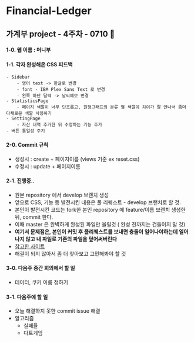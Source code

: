 # Financial-Ledger

## 가계부 project - 4주차 - 0710 🎈
#### 1-0.  웹 이름 : 머니부
#### 1-1. 각자 완성해온 CSS 피드백 
```
- Sidebar 
	- 영어 text -> 한글로 변경
	- font - IBM Plex Sans Text 로 변경
	- 왼쪽 하단 달력 -> 날씨예보 변경
- StatisticsPage 
	- 페이지 색깔이 너무 단조롭고, 원형그래프의 분류 별 색깔이 차이가 잘 안나서 좀더 다채로운 색깔 사용하기
- SettingPage 
	- 자산 내역 추가한 뒤 수정하는 기능 추가
- 버튼 통일성 주기
```
#### 2-0. Commit 규칙
- 생성시 :  create + 페이지이름 (views 기준 ex reset.css)
- 수정시 : update + 페이지이름

#### 2-1. 진행중..
- 원본 repository 에서 develop 브랜치 생성 
- 앞으로 CSS, 기능 등 발전시킨 내용은 풀 리퀘스트 - develop 브랜치로 할 것.
- 본인이 발전시킨 코드는 fork한 본인 repository 에 feature/이름 브랜치 생성한뒤,  commit 한다. 
- 이때 master 은 완벽하게 완성된 파일만 올릴것 ( 완성 전까지는 건들이지 말 것)
- **여기서 문제점은, 본인이 커밋 후 풀리퀘스트를 보내면 충돌이 일어나야하는데 일어나지 않고 내 파일로 기존의 파일을 덮어써버린다**
- [참고한 사이트](https://milooy.wordpress.com/2017/06/21/working-together-with-github-tutorial/)
- 해결이 되지 않아서 좀 더 찾아보고 고민해봐야 할 것

#### 3-0. 다음주 중간 회의에서 할 일
- 데이터, 쿠키 이름 정하기

#### 3-1. 다음주에 할 일
- 오늘 해결하지 못한 commit issue 해결
- 알고리즘
	- 실패율
	- 다트게임
